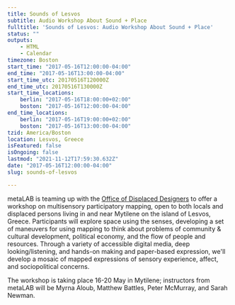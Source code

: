```yaml
---
title: Sounds of Lesvos
subtitle: Audio Workshop About Sound + Place
fulltitle: 'Sounds of Lesvos: Audio Workshop About Sound + Place'
status: ""
outputs:
    - HTML
    - Calendar
timezone: Boston
start_time: "2017-05-16T12:00:00-04:00"
end_time: "2017-05-16T13:00:00-04:00"
start_time_utc: 20170516T120000Z
end_time_utc: 20170516T130000Z
start_time_locations:
    berlin: "2017-05-16T18:00:00+02:00"
    boston: "2017-05-16T12:00:00-04:00"
end_time_locations:
    berlin: "2017-05-16T19:00:00+02:00"
    boston: "2017-05-16T13:00:00-04:00"
tzid: America/Boston
location: Lesvos, Greece
isFeatured: false
isOngoing: false
lastmod: "2021-11-12T17:59:30.632Z"
date: "2017-05-16T12:00:00-04:00"
slug: sounds-of-lesvos

---
```

metaLAB is teaming up with the <a href="http://www.displaceddesigners.org/">Office of Displaced Designers</a> to offer a workshop on multisensory participatory mapping, open to both locals and displaced persons living in and near Mytilene on the island of Lesvos, Greece. Participants will explore space using the senses, developing a set of maneuvers for using mapping to think about problems of community & cultural development, political economy, and the flow of people and resources. Through a variety of accessible digital media, deep looking/listening, and hands-on making and paper-based expression, we'll develop a mosaic of mapped expressions of sensory experience, affect, and sociopolitical concerns.

The workshop is taking place 16-20 May in Mytilene; instructors from metaLAB will be Myrna Aloub, Matthew Battles, Peter McMurray, and Sarah Newman.